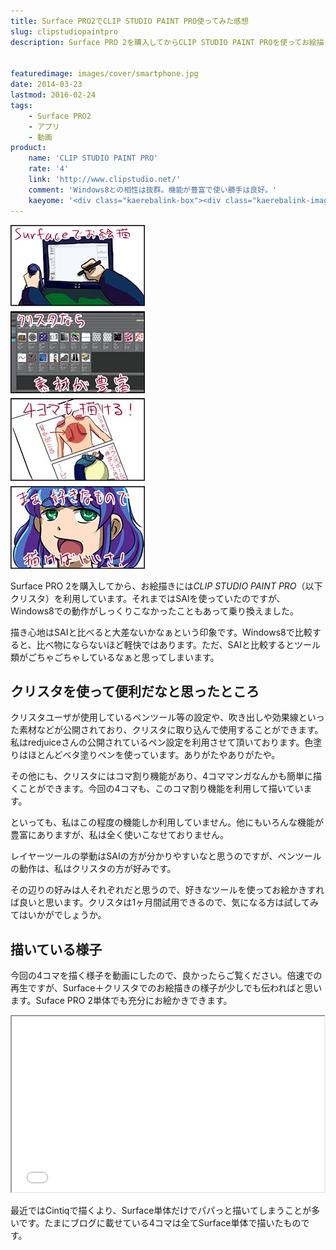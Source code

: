 ```yaml
---
title: Surface PRO2でCLIP STUDIO PAINT PRO使ってみた感想
slug: clipstudiopaintpro
description: Surface PRO 2を購入してからCLIP STUDIO PAINT PROを使ってお絵描きしています。Windows8であれば、SAIより軽快に動くので、Surfaceとの相性は抜群でしょう。実際の様子を動画にもしてみました。


featuredimage: images/cover/smartphone.jpg
date: 2014-03-23
lastmod: 2016-02-24
tags: 
    - Surface PRO2
    - アプリ
    - 動画
product:
    name: 'CLIP STUDIO PAINT PRO'
    rate: '4'
    link: 'http://www.clipstudio.net/'
    comment: 'Windows8との相性は抜群。機能が豊富で使い勝手は良好。'
    kaeyome: '<div class="kaerebalink-box"><div class="kaerebalink-image"><a href="http://www.amazon.co.jp/exec/obidos/ASIN/B00856V104/illusionspace-22/ref=nosim/" rel="nofollow" target="_blank"><img src="http://ecx.images-amazon.com/images/I/41VnFvX0H0L._SL160_.jpg" style="border: none;" /></a></div><div class="kaerebalink-info"><div class="kaerebalink-name"><a href="http://www.amazon.co.jp/exec/obidos/ASIN/B00856V104/illusionspace-22/ref=nosim/" rel="nofollow" target="_blank">CLIP STUDIO PAINT PRO</a><div class="kaerebalink-powered-date">posted with <a href="http://kaereba.com" rel="nofollow" target="_blank">カエレバ</a></div></div><div class="kaerebalink-detail"> セルシス 2012-07-06    </div><div class="kaerebalink-link1"><div class="shoplinkamazon"><a href="http://www.amazon.co.jp/gp/search?keywords=CLIP%20STUDIO%20PAINT%20PRO&__mk_ja_JP=%83J%83%5E%83J%83i&tag=illusionspace-22" rel="nofollow" target="_blank" title="アマゾン" >Amazonで購入</a></div><div class="shoplinkrakuten"><a href="http://hb.afl.rakuten.co.jp/hgc/0e95387f.f2aef20d.0e953880.25e412bd/?pc=http%3A%2F%2Fsearch.rakuten.co.jp%2Fsearch%2Fmall%2FCLIP%2520STUDIO%2520PAINT%2520PRO%2F-%2Ff.1-p.1-s.1-sf.0-st.A-v.2%3Fx%3D0%26scid%3Daf_ich_link_urltxt%26m%3Dhttp%3A%2F%2Fm.rakuten.co.jp%2F" rel="nofollow" target="_blank" title="楽天市場" >楽天市場で購入</a></div></div></div><div class="booklink-footer" style="clear: left"></div></div>'
---
```


![クリスタ4コマ](3c80c930de1eb15dde7c682434dd373f.jpg)

Surface PRO 2を購入してから、お絵描きには<em>CLIP STUDIO PAINT PRO</em>（以下クリスタ）を利用しています。それまではSAIを使っていたのですが、Windows8での動作がしっくりこなかったこともあって乗り換えました。

描き心地はSAIと比べると大差ないかなぁという印象です。Windows8で比較すると、比べ物にならないほど軽快ではあります。ただ、SAIと比較するとツール類がごちゃごちゃしているなぁと思ってしまいます。


## クリスタを使って便利だなと思ったところ


クリスタユーザが使用しているペンツール等の設定や、吹き出しや効果線といった素材などが公開されており、クリスタに取り込んで使用することができます。私はredjuiceさんの公開されているペン設定を利用させて頂いております。色塗りはほとんどベタ塗りペンを使っています。ありがたやありがたや。

その他にも、クリスタにはコマ割り機能があり、4コママンガなんかも簡単に描くことができます。今回の4コマも、このコマ割り機能を利用して描いています。

といっても、私はこの程度の機能しか利用していません。他にもいろんな機能が豊富にありますが、私は全く使いこなせておりません。

レイヤーツールの挙動はSAIの方が分かりやすいなと思うのですが、ペンツールの動作は、私はクリスタの方が好みです。

その辺りの好みは人それぞれだと思うので、好きなツールを使ってお絵かきすれば良いと思います。クリスタは1ヶ月間試用できるので、気になる方は試してみてはいかがでしょうか。


## 描いている様子


今回の4コマを描く様子を動画にしたので、良かったらご覧ください。倍速での再生ですが、Surface＋クリスタでのお絵描きの様子が少しでも伝わればと思います。Suface PRO 2単体でも充分にお絵かきできます。

<iframe width="500" height="281" src="//www.youtube.com/embed/oAIbBcDPecQ?feature=player_embedded" allowfullscreen></iframe>

最近ではCintiqで描くより、Surface単体だけでパパっと描いてしまうことが多いです。たまにブログに載せている4コマは全てSurface単体で描いたものです。


  